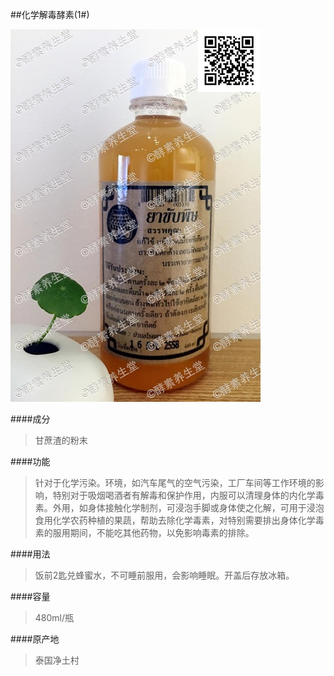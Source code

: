##化学解毒酵素(1#)

![化学解毒酵素](images/001_mark.jpg)

####成分
>甘蔗渣的粉末

####功能
>针对于化学污染。环境，如汽车尾气的空气污染，工厂车间等工作环境的影响，特别对于吸烟喝酒者有解毒和保护作用，内服可以清理身体的内化学毒素。外用，如身体接触化学制剂，可浸泡手脚或身体使之化解，可用于浸泡食用化学农药种植的果蔬，帮助去除化学毒素，对特别需要排出身体化学毒素的服用期间，不能吃其他药物，以免影响毒素的排除。

####用法
>饭前2匙兑蜂蜜水，不可睡前服用，会影响睡眠。开盖后存放冰箱。

####容量
>480ml/瓶

####原产地
>泰国净土村
